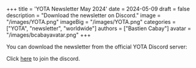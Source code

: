 +++
title = 'YOTA Newsletter May 2024'
date = 2024-05-09
draft = false
description = "Download the newsletter on Discord."
image = "/images/YOTA.png"
imageBig = "/images/YOTA.png"
categories = ["YOTA", "newsletter", "worldwide"]
authors = ["Bastien Cabay"]
avatar = "/images/bcabayavatar.png"
+++

You can download the newsletter from the official YOTA Discord server:

Click [here](https://discord.gg/WpVtVTcSwQ) to join the discord.